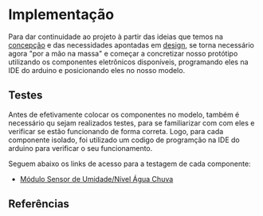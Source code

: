 # Implementação

Para dar continuidade ao projeto à partir das ideias que temos na [concepção](./concepcao.md) e das necessidades apontadas em [design](./design.md), se torna necessário agora "por a mão na massa" e começar a concretizar nosso protótipo utilizando os componentes eletrônicos disponíveis, programando eles na IDE do arduino e posicionando eles no nosso modelo.


## Testes

Antes de efetivamente colocar os componentes no modelo, também é necessário qu sejam realizados testes, para se familiarizar com com eles e verificar se estão funcionando de forma correta. Logo, para cada componente isolado, foi utilizado um codigo de programção na IDE do arduino para verificar o seu funcionamento.

Seguem abaixo os links de acesso para a testagem de cada componente:

- [Módulo Sensor de Umidade/Nível Água Chuva](testes/agua_sensor/agua_sensor.md)


  
 
## Referências
